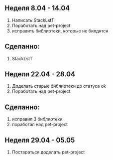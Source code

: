## Неделя 8.04 - 14.04
1) Написать StackLstT
2) Поработать над pet-project
3) исправить библиотеки, которые не билдятся
## Сделанно:
1) StackLstT


## Неделя 22.04 - 28.04
1) Доделать старые библиотеки до статуса ok
2) Поработать над pet-project

## Сделанно:
1) исправил 3 библиотеки
2) поработал над pet-project

## Неделя 29.04 - 05.05
1) Постараться доделать pet-project

